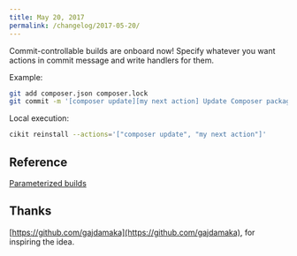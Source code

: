 ```yaml
---
title: May 20, 2017
permalink: /changelog/2017-05-20/
---
```


Commit-controllable builds are onboard now! Specify whatever you want actions in commit message and write handlers for them.

Example:

```bash
git add composer.json composer.lock
git commit -m '[composer update][my next action] Update Composer packages'
```

Local execution:

```bash
cikit reinstall --actions='["composer update", "my next action"]'
```

## Reference

[Parameterized builds](../../_documentation/jenkins/parameterized-builds)

## Thanks

[https://github.com/gajdamaka](https://github.com/gajdamaka), for inspiring the idea.
